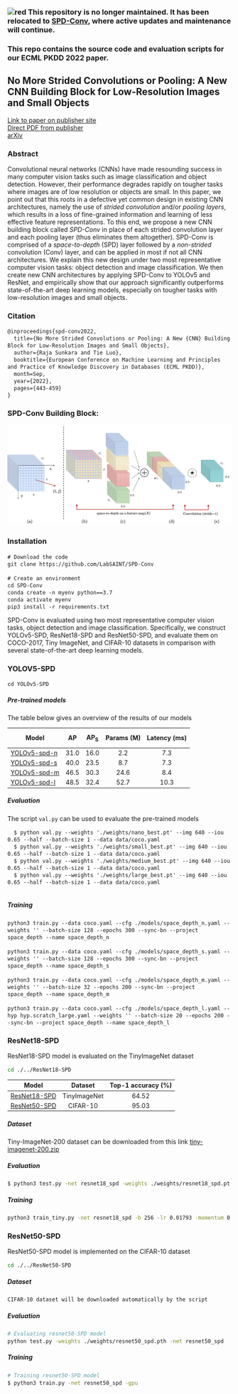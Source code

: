 ### ![red](https://via.placeholder.com/15/f03c15/000000?text=+) This repository is no longer maintained. It has been relocated to <a href="https://github.com/TrustAIoT/SPD-Conv">SPD-Conv</a>, where active updates and maintenance will continue.

### This repo contains the source code and evaluation scripts for our ECML PKDD 2022 paper.

## No More Strided Convolutions or Pooling: A New CNN Building Block for Low-Resolution Images and Small Objects

[Link to paper on publisher site](https://link.springer.com/chapter/10.1007/978-3-031-26409-2_27)<br>
[Direct PDF from publisher](https://link.springer.com/content/pdf/10.1007/978-3-031-26409-2_27.pdf?pdf=inline%20link)<br>
[arXiv](https://arxiv.org/abs/2208.03641)

### Abstract

Convolutional neural networks (CNNs) have made resounding success in many computer vision tasks such as image classification and object detection. However, their performance degrades rapidly on tougher tasks where images are of low resolution or objects are small. In this paper, we point out that this roots in a defective yet common design in existing CNN architectures, namely the use of *strided convolution* and/or *pooling layers*, which results in a loss of fine-grained information and learning of less effective feature representations. To this end, we propose a new CNN building block called *SPD-Conv* in place of each strided convolution layer and each pooling layer (thus eliminates them altogether). SPD-Conv is comprised of a *space-to-depth* (SPD) layer followed by a *non-strided* convolution (Conv) layer, and can be applied in most if not all CNN architectures. We explain this new design under two most representative computer vision tasks: object detection and image classification. We then create new CNN architectures by applying SPD-Conv to YOLOv5 and ResNet, and empirically show that our approach significantly outperforms state-of-the-art deep learning models, especially on tougher tasks with low-resolution images and small objects.

### Citation

```
@inproceedings{spd-conv2022,
  title={No More Strided Convolutions or Pooling: A New {CNN} Building Block for Low-Resolution Images and Small Objects},
  author={Raja Sunkara and Tie Luo},
  booktitle={European Conference on Machine Learning and Principles and Practice of Knowledge Discovery in Databases (ECML PKDD)},
  month=Sep,
  year={2022},
  pages={443-459}
}
```

<!---
<embed src="./images/yolov5-spd_final.pdf" type="application/pdf">
-->

### SPD-Conv Building Block:



![losses](https://github.com/pavanraja753/pictures/blob/22d14c2045d99a239a0e544a08de93357b9816cb/spd.png?raw=true)


<!---
### YOLOv5-SPD Architecture


![yolov5-spd](https://github.com/pavanraja753/pictures/blob/main/yolov5-spd_final.png?raw=true)
-->





### Installation

```
# Download the code
git clone https://github.com/LabSAINT/SPD-Conv

# Create an environment
cd SPD-Conv
conda create -n myenv python==3.7
conda activate myenv
pip3 install -r requirements.txt
```

SPD-Conv is evaluated using two most representative computer vision tasks, object detection and image classification. Specifically, we construct YOLOv5-SPD, ResNet18-SPD and ResNet50-SPD, and evaluate them on COCO-2017, Tiny ImageNet, and CIFAR-10 datasets in comparison with several state-of-the-art deep learning models.

### YOLOV5-SPD

```
cd YOLOv5-SPD
```


##### Pre-trained models

The table below gives an overview of the results of our models


| $$\textbf{Model}$$ | $$\textbf{AP}$$ | $$\textbf{AP}_\textbf{S}$$ |  $$\textbf{Params (M)}$$ | $$\textbf{Latency (ms)}$$ |
|----	|:-:|:-:|:-:|:-:|
|  [YOLOv5-spd-n](https://drive.google.com/drive/folders/1RqI5JELROohhxRen78W3hG6N9MMRD-6K?usp=sharing) |  31.0 | 16.0 | 2.2   | 7.3|
|  [YOLOv5-spd-s](https://drive.google.com/drive/folders/1RqI5JELROohhxRen78W3hG6N9MMRD-6K?usp=sharing) | 40.0 | 23.5 | 8.7 |  7.3  |
|  [YOLOv5-spd-m](https://drive.google.com/drive/folders/1RqI5JELROohhxRen78W3hG6N9MMRD-6K?usp=sharing) | 46.5|30.3|24.6|8.4
|  [YOLOv5-spd-l](https://drive.google.com/drive/folders/1RqI5JELROohhxRen78W3hG6N9MMRD-6K?usp=sharing) | 48.5|32.4|52.7|10.3




##### Evaluation

The script `val.py` can be used to evaluate the pre-trained models

```
  $ python val.py --weights './weights/nano_best.pt' --img 640 --iou 0.65 --half --batch-size 1 --data data/coco.yaml
  $ python val.py --weights './weights/small_best.pt' --img 640 --iou 0.65 --half --batch-size 1 --data data/coco.yaml
  $ python val.py --weights './weights/medium_best.pt' --img 640 --iou 0.65 --half --batch-size 1 --data data/coco.yaml 
  $ python val.py --weights './weights/large_best.pt' --img 640 --iou 0.65 --half --batch-size 1 --data data/coco.yaml
  
```

##### Training 


```
python3 train.py --data coco.yaml --cfg ./models/space_depth_n.yaml --weights '' --batch-size 128 --epochs 300 --sync-bn --project space_depth --name space_depth_n

python3 train.py --data coco.yaml --cfg ./models/space_depth_s.yaml --weights '' --batch-size 128 --epochs 300 --sync-bn --project space_depth --name space_depth_s

python3 train.py --data coco.yaml --cfg ./models/space_depth_m.yaml --weights '' --batch-size 32 --epochs 200 --sync-bn --project space_depth --name space_depth_m

python3 train.py --data coco.yaml --cfg ./models/space_depth_l.yaml --hyp hyp.scratch_large.yaml --weights '' --batch-size 20 --epochs 200 --sync-bn --project space_depth --name space_depth_l
```
 


### ResNet18-SPD

ResNet18-SPD model is evaluated on the TinyImageNet dataset

```bash
cd ./../ResNet18-SPD
```

| $\textbf{Model}$ | $\textbf{Dataset}$ | $\textbf{Top-1 accuracy}$ (\%) |
|----|:-:|:-:|
|  [ResNet18-SPD](https://drive.google.com/drive/folders/1RqI5JELROohhxRen78W3hG6N9MMRD-6K?usp=sharing) |  TinyImageNet | 64.52|
|  [ResNet50-SPD](https://drive.google.com/drive/folders/1RqI5JELROohhxRen78W3hG6N9MMRD-6K?usp=sharing) | CIFAR-10| 95.03 |


##### Dataset

Tiny-ImageNet-200 dataset can be downloaded from this link [tiny-imagenet-200.zip](https://drive.google.com/file/d/1xLcRyy7-jLV-ywaGwCHxymX9D05X0g5i/view?usp=sharing)

##### Evaluation

```bash
$ python3 test.py -net resnet18_spd -weights ./weights/resnet18_spd.pt
```

##### Training

```bash
python3 train_tiny.py -net resnet18_spd -b 256 -lr 0.01793 -momentum 0.9447 -weight_decay 0.002113 -gpu -project SPD -name resnet18_spd
```



### ResNet50-SPD

ResNet50-SPD model is implemented on the CIFAR-10 dataset

```bash
cd ./../ResNet50-SPD
```

##### Dataset

```bash
CIFAR-10 dataset will be downloaded automatically by the script
```

##### Evaluation

```bash
# Evaluating resnet50-SPD model
python test.py -weights ./weights/resnet50_spd.pth -net resnet50_spd
```

##### Training


```bash
# Training resnet50-SPD model
$ python3 train.py -net resnet50_spd -gpu
```




